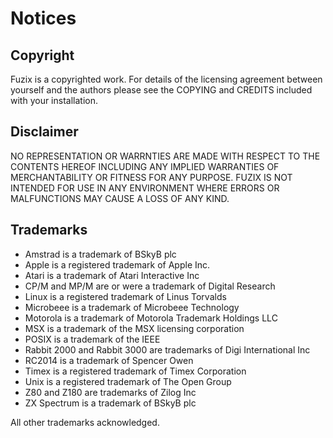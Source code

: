 # Notices

## Copyright

Fuzix is a copyrighted work. For details of the licensing agreement between
yourself and the authors please see the COPYING and CREDITS included with
your installation.

## Disclaimer

NO REPRESENTATION OR WARRNTIES ARE MADE WITH RESPECT TO THE CONTENTS HEREOF
INCLUDING ANY IMPLIED WARRANTIES OF MERCHANTABILITY OR FITNESS FOR ANY
PURPOSE. FUZIX IS NOT INTENDED FOR USE IN ANY ENVIRONMENT WHERE ERRORS OR
MALFUNCTIONS MAY CAUSE A LOSS OF ANY KIND.

## Trademarks

- Amstrad is a trademark of BSkyB plc
- Apple is a registered trademark of Apple Inc.
- Atari is a trademark of Atari Interactive Inc
- CP/M and MP/M are or were a trademark of Digital Research
- Linux is a registered trademark of Linus Torvalds
- Microbeee is a trademark of Microbeee Technology
- Motorola is a trademark of Motorola Trademark Holdings LLC
- MSX is a trademark of the MSX licensing corporation
- POSIX is a trademark of the IEEE
- Rabbit 2000 and Rabbit 3000 are trademarks of Digi International Inc
- RC2014 is a trademark of Spencer Owen
- Timex is a registered trademark of Timex Corporation
- Unix is a registered trademark of The Open Group
- Z80 and Z180 are trademarks of Zilog Inc
- ZX Spectrum is a trademark of BSkyB plc

All other trademarks acknowledged.


